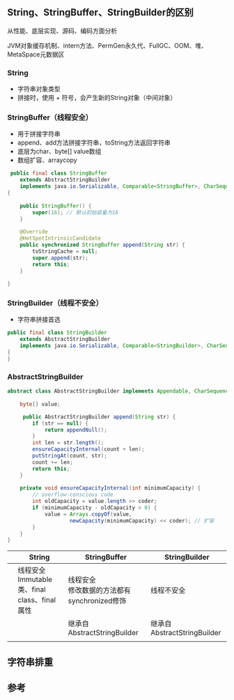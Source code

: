 ## String、StringBuffer、StringBuilder的区别

从性能、底层实现、源码、编码方面分析

JVM对象缓存机制、intern方法、PermGen永久代、FullGC、OOM、堆、MetaSpace元数据区



### String

- 字符串对象类型
- 拼接时，使用 + 符号，会产生新的String对象（中间对象）

### StringBuffer（线程安全）

- 用于拼接字符串
- append、add方法拼接字符串，toString方法返回字符串
- 底层为char、byte[] value数组
- 数组扩容、arraycopy

```java
 public final class StringBuffer
    extends AbstractStringBuilder
    implements java.io.Serializable, Comparable<StringBuffer>, CharSequence
{
   
    public StringBuffer() {
        super(16); // 默认初始容量为16
    }
   
    @Override
    @HotSpotIntrinsicCandidate
    public synchronized StringBuffer append(String str) {
        toStringCache = null;
        super.append(str);
        return this;
    }
   
}
```



### StringBuilder（线程不安全）

- 字符串拼接首选

```java
public final class StringBuilder
    extends AbstractStringBuilder
    implements java.io.Serializable, Comparable<StringBuilder>, CharSequence
{
}
```



### AbstractStringBuilder

```java
abstract class AbstractStringBuilder implements Appendable, CharSequence {
  
    byte[] value;

     public AbstractStringBuilder append(String str) {
        if (str == null) {
            return appendNull();
        }
        int len = str.length();
        ensureCapacityInternal(count + len);
        putStringAt(count, str);
        count += len;
        return this;
    }
  
    private void ensureCapacityInternal(int minimumCapacity) {
        // overflow-conscious code
        int oldCapacity = value.length >> coder;
        if (minimumCapacity - oldCapacity > 0) {
            value = Arrays.copyOf(value,
                    newCapacity(minimumCapacity) << coder); // 扩容
        }
    }  
}
```

|      | String                                           | StringBuffer                                   | StringBuilder               |
| ---- | ------------------------------------------------ | ---------------------------------------------- | --------------------------- |
|      | 线程安全<br>Immutable 类、final class、final属性 | 线程安全<br>修改数据的方法都有synchronized修饰 | 线程不安全                  |
|      |                                                  | 继承自AbstractStringBuilder                    | 继承自AbstractStringBuilder |
|      |                                                  |                                                |                             |







## 字符串排重





## 参考



